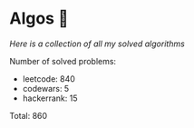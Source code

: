 # Algos 🏯

_Here is a collection of all my solved algorithms_

Number of solved problems:
- leetcode: 840
- codewars: 5
- hackerrank: 15

Total: 860

